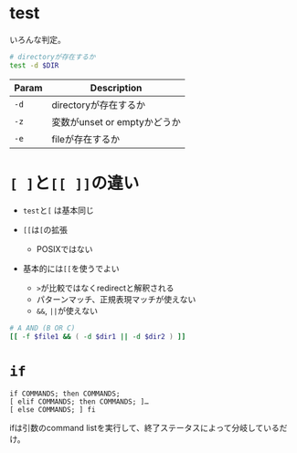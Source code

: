 # test

いろんな判定。


```sh
# directoryが存在するか
test -d $DIR

```

| Param | Description           |
| ---   | ---                   |
| `-d`  | directoryが存在するか |
| `-z`  | 変数がunset or emptyかどうか |
| `-e`  | fileが存在するか      |


# `[ ]`と`[[ ]]`の違い

* `test`と`[` は基本同じ
* `[[`は`[`の拡張
  * POSIXではない

* 基本的には`[[`を使うでよい
  * `>`が比較ではなくredirectと解釈される
  * パターンマッチ、正規表現マッチが使えない
  * `&&`, `||`が使えない


```sh
# A AND (B OR C)
[[ -f $file1 && ( -d $dir1 || -d $dir2 ) ]]
```

# `if`

```
if COMMANDS; then COMMANDS; 
[ elif COMMANDS; then COMMANDS; ]… 
[ else COMMANDS; ] fi
```

ifは引数のcommand listを実行して、終了ステータスによって分岐しているだけ。
